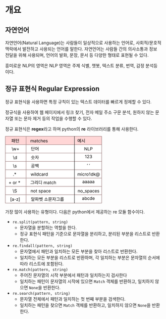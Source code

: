 # 개요

## 자연언어

자연언어(Natural Language)는 사람들이 일상적으로 사용하는 언어로, 사회적/문호적 맥락에서 발전하고 사용되는 언어를 말한다.  자연언어는 사람들 간의 의사소통과 정보 전달을 위해 사용되며, 언어의 발화, 문장, 문서 등 다양한 형태로 표현될 수 있다.

흥미로운 NLP의 영역은 NLP 영역은 주제 식별, 챗봇, 텍스트 분류, 번역, 감정 분석등이다.



## 정규 표현식 Regular Expression

정규 표현식을 사용하면 특정 규칙이 있는 텍스트 데이터를 빠르게 정제할 수 있다. 

정규식을 사용하여 웹 페이지에서 링크 찾기, 전자 메일 주소 구문 분석, 원하지 않는 문자열 또는 문자 제거 등의 작업을 수행할 수 있다. 

정규 표현식은 **regex**라고 하며 python의 **re** 라이브러리를 통해 사용한다.



![](./images/nlp_re.png)

가장 많이 사용하는 유형이다.  다음은 python에서 제공하는 re 모듈 함수이다.

* `re.split(pattern, string)`
  * 문자열을 분할하는 역할을 한다. 
  * 정규 표현식 패턴을 기준으로 문자열을 분리하고, 분리된 부분을 리스트로 반환한다.
* `re.findall(pattern, string)`
  - 문자열에서 패턴과 일치하는 모든 부분을 찾아 리스트로 반환한다.
  - 일치하는 모든 부분을 리스트로 반환하며, 각 일치하는 부분은 문자열의 순서에 따라 리스트에 포함된다.
* `re.match(pattern, string)`
  - 주어진 문자열의 시작 부분에서 패턴과 일치하는지 검사한다
  - 일치하는 패턴이 문자열의 시작에 있으면 `Match` 객체를 반환하고, 일치하지 않으면 `None`을 반환한다.
* `re.search(pattern, string)`
  - 문자열 전체에서 패턴과 일치하는 첫 번째 부분을 검색한다.
  - 일치하는 패턴을 찾으면 `Match` 객체를 반환하고, 일치하지 않으면 `None`을 반환한다.